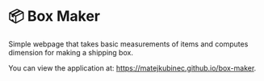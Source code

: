 # 📦 Box Maker

Simple webpage that takes basic measurements of items and computes dimension for making a shipping box.

You can view the application at: https://matejkubinec.github.io/box-maker.
